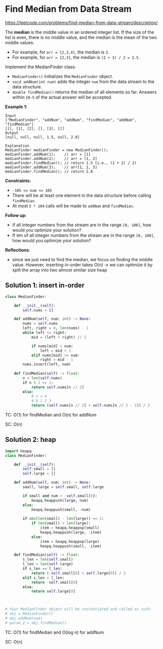 # Find Median from Data Stream

https://leetcode.com/problems/find-median-from-data-stream/description/

The **median** is the middle value in an ordered integer list. If the size of the list is even, there is no middle value, and the median is the mean of the two middle values.

- For example, for `arr = [2,3,4]`, the median is `3`.
- For example, for `arr = [2,3]`, the median is `(2 + 3) / 2 = 2.5`.

Implement the MedianFinder class:

- `MedianFinder()` initializes the `MedianFinder` object.
- `void addNum(int num)` adds the integer `num` from the data stream to the data structure.
- `double findMedian()` returns the median of all elements so far. Answers within `10-5` of the actual answer will be accepted.

 

**Example 1:**

```
Input
["MedianFinder", "addNum", "addNum", "findMedian", "addNum", "findMedian"]
[[], [1], [2], [], [3], []]
Output
[null, null, null, 1.5, null, 2.0]

Explanation
MedianFinder medianFinder = new MedianFinder();
medianFinder.addNum(1);    // arr = [1]
medianFinder.addNum(2);    // arr = [1, 2]
medianFinder.findMedian(); // return 1.5 (i.e., (1 + 2) / 2)
medianFinder.addNum(3);    // arr[1, 2, 3]
medianFinder.findMedian(); // return 2.0
```

 

**Constraints:**

- `-105 <= num <= 105`
- There will be at least one element in the data structure before calling `findMedian`.
- At most `5 * 104` calls will be made to `addNum` and `findMedian`.

 

**Follow up:**

- If all integer numbers from the stream are in the range `[0, 100]`, how would you optimize your solution?
- If `99%` of all integer numbers from the stream are in the range `[0, 100]`, how would you optimize your solution?



**Reflections**:

- since we just need to find the median, we focus on finding the middle value. However, inserting in-order takes O(n) -> we can optimize it by split the array into two almost similar size heap

## Solution 1: insert in-order

```python
class MedianFinder:

    def __init__(self):
        self.nums = []

    def addNum(self, num: int) -> None:
        nums = self.nums
        left, right = 0, len(nums) - 1
        while left <= right:
            mid = (left + right) // 2

            if nums[mid] < num:
                left = mid + 1
            elif nums[mid] >= num:
                right = mid - 1
        nums.insert(left, num)
        
    def findMedian(self) -> float:
        n = len(self.nums)
        if n % 2 == 1:
            return self.nums[n // 2]
        else:
            # n = 4
            # 0 1 2 3
            return (self.nums[n // 2] + self.nums[n // 2 - 1]) / 2
```

TC: O(1) for findMedian and O(n) for addNum

SC: O(n)

## Solution 2: heap

```python
import heapq
class MedianFinder:

    def __init__(self):
        self.small = []
        self.large = []

    def addNum(self, num: int) -> None:
        small, large = self.small, self.large

        if small and num > -self.small[0]:
            heapq.heappush(large, num)
        else:
            heapq.heappush(small, -num)
        
        if abs(len(small) - len(large)) == 2:
            if len(small) > len(large):
                item = heapq.heappop(small)
                heapq.heappush(large, -item)
            else:
                item = heapq.heappop(large)
                heapq.heappush(small, -item)

    def findMedian(self) -> float:
        s_len = len(self.small)
        l_len = len(self.large)
        if s_len == l_len:
            return (-self.small[0] + self.large[0]) / 2
        elif s_len > l_len:
            return -self.small[0]
        else:
            return self.large[0]
        


# Your MedianFinder object will be instantiated and called as such:
# obj = MedianFinder()
# obj.addNum(num)
# param_2 = obj.findMedian()
```

TC: O(1) for findMedian and O(log n) for addNum

SC: O(n)